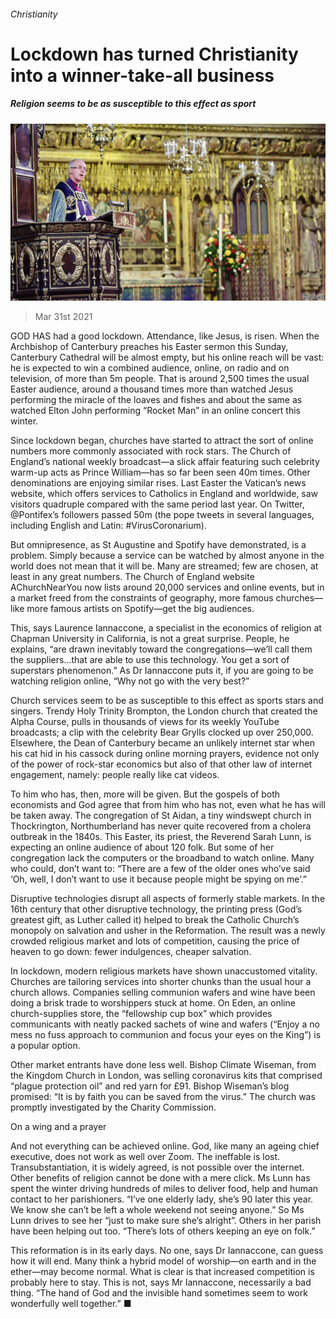 ###### Christianity

# Lockdown has turned Christianity into a winner-take-all business 

##### Religion seems to be as susceptible to this effect as sport 

![image](images/20210403_brp006.jpg) 

> Mar 31st 2021 

GOD HAS had a good lockdown. Attendance, like Jesus, is risen. When the Archbishop of Canterbury preaches his Easter sermon this Sunday, Canterbury Cathedral will be almost empty, but his online reach will be vast: he is expected to win a combined audience, online, on radio and on television, of more than 5m people. That is around 2,500 times the usual Easter audience, around a thousand times more than watched Jesus performing the miracle of the loaves and fishes and about the same as watched Elton John performing “Rocket Man” in an online concert this winter.

Since lockdown began, churches have started to attract the sort of online numbers more commonly associated with rock stars. The Church of England’s national weekly broadcast—a slick affair featuring such celebrity warm-up acts as Prince William—has so far been seen 40m times. Other denominations are enjoying similar rises. Last Easter the Vatican’s news website, which offers services to Catholics in England and worldwide, saw visitors quadruple compared with the same period last year. On Twitter, @Pontifex’s followers passed 50m (the pope tweets in several languages, including English and Latin: #VirusCoronarium).


But omnipresence, as St Augustine and Spotify have demonstrated, is a problem. Simply because a service can be watched by almost anyone in the world does not mean that it will be. Many are streamed; few are chosen, at least in any great numbers. The Church of England website AChurchNearYou now lists around 20,000 services and online events, but in a market freed from the constraints of geography, more famous churches—like more famous artists on Spotify—get the big audiences.

This, says Laurence Iannaccone, a specialist in the economics of religion at Chapman University in California, is not a great surprise. People, he explains, “are drawn inevitably toward the congregations—we’ll call them the suppliers…that are able to use this technology. You get a sort of superstars phenomenon.” As Dr Iannaccone puts it, if you are going to be watching religion online, “Why not go with the very best?”

Church services seem to be as susceptible to this effect as sports stars and singers. Trendy Holy Trinity Brompton, the London church that created the Alpha Course, pulls in thousands of views for its weekly YouTube broadcasts; a clip with the celebrity Bear Grylls clocked up over 250,000. Elsewhere, the Dean of Canterbury became an unlikely internet star when his cat hid in his cassock during online morning prayers, evidence not only of the power of rock-star economics but also of that other law of internet engagement, namely: people really like cat videos.

To him who has, then, more will be given. But the gospels of both economists and God agree that from him who has not, even what he has will be taken away. The congregation of St Aidan, a tiny windswept church in Thockrington, Northumberland has never quite recovered from a cholera outbreak in the 1840s. This Easter, its priest, the Reverend Sarah Lunn, is expecting an online audience of about 120 folk. But some of her congregation lack the computers or the broadband to watch online. Many who could, don’t want to: “There are a few of the older ones who’ve said ‘Oh, well, I don’t want to use it because people might be spying on me’.”

Disruptive technologies disrupt all aspects of formerly stable markets. In the 16th century that other disruptive technology, the printing press (God’s greatest gift, as Luther called it) helped to break the Catholic Church’s monopoly on salvation and usher in the Reformation. The result was a newly crowded religious market and lots of competition, causing the price of heaven to go down: fewer indulgences, cheaper salvation.

In lockdown, modern religious markets have shown unaccustomed vitality. Churches are tailoring services into shorter chunks than the usual hour a church allows. Companies selling communion wafers and wine have been doing a brisk trade to worshippers stuck at home. On Eden, an online church-supplies store, the “fellowship cup box” which provides communicants with neatly packed sachets of wine and wafers (“Enjoy a no mess no fuss approach to communion and focus your eyes on the King”) is a popular option.

Other market entrants have done less well. Bishop Climate Wiseman, from the Kingdom Church in London, was selling coronavirus kits that comprised “plague protection oil” and red yarn for £91. Bishop Wiseman’s blog promised: “It is by faith you can be saved from the virus.” The church was promptly investigated by the Charity Commission.

On a wing and a prayer

And not everything can be achieved online. God, like many an ageing chief executive, does not work as well over Zoom. The ineffable is lost. Transubstantiation, it is widely agreed, is not possible over the internet. Other benefits of religion cannot be done with a mere click. Ms Lunn has spent the winter driving hundreds of miles to deliver food, help and human contact to her parishioners. “I’ve one elderly lady, she’s 90 later this year. We know she can’t be left a whole weekend not seeing anyone.” So Ms Lunn drives to see her “just to make sure she’s alright”. Others in her parish have been helping out too. “There’s lots of others keeping an eye on folk.”

This reformation is in its early days. No one, says Dr Iannaccone, can guess how it will end. Many think a hybrid model of worship—on earth and in the ether—may become normal. What is clear is that increased competition is probably here to stay. This is not, says Mr Iannaccone, necessarily a bad thing. “The hand of God and the invisible hand sometimes seem to work wonderfully well together.” ■

